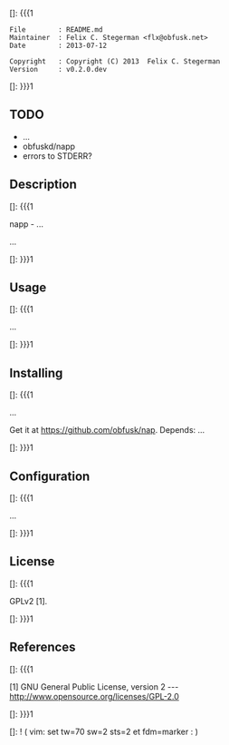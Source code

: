 []: {{{1

    File        : README.md
    Maintainer  : Felix C. Stegerman <flx@obfusk.net>
    Date        : 2013-07-12

    Copyright   : Copyright (C) 2013  Felix C. Stegerman
    Version     : v0.2.0.dev

[]: }}}1

## TODO

  * ...
  * obfuskd/napp
  * errors to STDERR?

## Description
[]: {{{1

  napp - ...

  ...

[]: }}}1

## Usage
[]: {{{1

  ...

[]: }}}1

## Installing
[]: {{{1

  ...

  Get it at https://github.com/obfusk/nap.  Depends: ...

[]: }}}1

## Configuration
[]: {{{1

  ...

[]: }}}1

## License
[]: {{{1

  GPLv2 [1].

[]: }}}1

## References
[]: {{{1

  [1] GNU General Public License, version 2
  --- http://www.opensource.org/licenses/GPL-2.0

[]: }}}1

[]: ! ( vim: set tw=70 sw=2 sts=2 et fdm=marker : )
